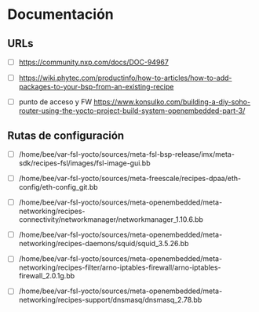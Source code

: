 # Documentación


## URLs
- [ ] https://community.nxp.com/docs/DOC-94967
- [ ] https://wiki.phytec.com/productinfo/how-to-articles/how-to-add-packages-to-your-bsp-from-an-existing-recipe
- [ ] punto de acceso y FW https://www.konsulko.com/building-a-diy-soho-router-using-the-yocto-project-build-system-openembedded-part-3/


## Rutas de configuración
- [ ] /home/bee/var-fsl-yocto/sources/meta-fsl-bsp-release/imx/meta-sdk/recipes-fsl/images/fsl-image-gui.bb

- [ ] /home/bee/var-fsl-yocto/sources/meta-freescale/recipes-dpaa/eth-config/eth-config_git.bb

- [ ] /home/bee/var-fsl-yocto/sources/meta-openembedded/meta-networking/recipes-connectivity/networkmanager/networkmanager_1.10.6.bb

- [ ] /home/bee/var-fsl-yocto/sources/meta-openembedded/meta-networking/recipes-daemons/squid/squid_3.5.26.bb

- [ ] /home/bee/var-fsl-yocto/sources/meta-openembedded/meta-networking/recipes-filter/arno-iptables-firewall/arno-iptables-firewall_2.0.1g.bb

- [ ] /home/bee/var-fsl-yocto/sources/meta-openembedded/meta-networking/recipes-support/dnsmasq/dnsmasq_2.78.bb
